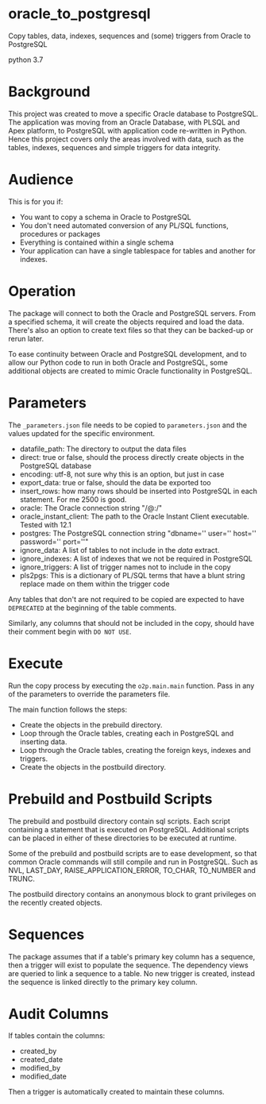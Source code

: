 # oracle_to_postgresql
Copy tables, data, indexes, sequences and (some) triggers from Oracle to PostgreSQL

python 3.7

# Background

This project was created to move a specific Oracle database to PostgreSQL. The application was moving from an Oracle Database, with PLSQL and Apex platform, to PostgreSQL with application code re-written in Python. Hence this project covers only the areas involved with data, such as the tables, indexes, sequences and simple triggers for data integrity.

# Audience

This is for you if:
- You want to copy a schema in Oracle to PostgreSQL
- You don't need automated conversion of any PL/SQL functions, procedures or packages
- Everything is contained within a single schema
- Your application can have a single tablespace for tables and another for indexes.

# Operation

The package will connect to both the Oracle and PostgreSQL servers. From a specified schema, it will create the objects required and load the data. There's also an option to create text files so that they can be backed-up or rerun later.

To ease continuity between Oracle and PostgreSQL development, and to allow our Python code to run in both Oracle and PostgreSQL, some additional objects are created to mimic Oracle functionality in PostgreSQL.

# Parameters

The `_parameters.json` file needs to be copied to `parameters.json` and the values updated for the specific environment.

- datafile_path: The directory to output the data files
- direct: true or false, should the process directly create objects in the PostgreSQL database
- encoding: utf-8, not sure why this is an option, but just in case
- export_data: true or false, should the data be exported too
- insert_rows: how many rows should be inserted into PostgreSQL in each statement. For me 2500 is good.
- oracle: The Oracle connection string "<username>/<password>@<host>:<port>/<dbname>"
- oracle_instant_client: The path to the Oracle Instant Client executable. Tested with 12.1
- postgres: The PostgreSQL connection string "dbname='<dbname>' user='<username>' host='<host>' password='<password>' port='<port>'"
- ignore_data: A list of tables to not include in the *data* extract.
- ignore_indexes: A list of indexes that we not be required in PostgreSQL
- ignore_triggers: A list of trigger names not to include in the copy
- pls2pgs: This is a dictionary of PL/SQL terms that have a blunt string replace made on them within the trigger code
  
Any tables that don't are not required to be copied are expected to have `DEPRECATED` at the beginning of the table comments.

Similarly, any columns that should not be included in the copy, should have their comment begin with `DO NOT USE`.

# Execute

Run the copy process by executing the `o2p.main.main` function. Pass in any of the parameters to override the parameters file.

The main function follows the steps:
- Create the objects in the prebuild directory.
- Loop through the Oracle tables, creating each in PostgreSQL and inserting data.
- Loop through the Oracle tables, creating the foreign keys, indexes and triggers.
- Create the objects in the postbuild directory. 

# Prebuild and Postbuild Scripts

The prebuild and postbuild directory contain sql scripts.
Each script containing a statement that is executed on PostgreSQL.
Additional scripts can be placed in either of these directories to be executed at runtime.

Some of the prebuild and postbuild scripts are to ease development, so that common Oracle commands will still compile and run in PostgreSQL.
Such as NVL, LAST_DAY, RAISE_APPLICATION_ERROR, TO_CHAR, TO_NUMBER and TRUNC.

The postbuild directory contains an anonymous block to grant privileges on the recently created objects.

# Sequences

The package assumes that if a table's primary key column has a sequence,
then a trigger will exist to populate the sequence.
The dependency views are queried to link a sequence to a table.
No new trigger is created, instead the sequence is linked directly to the primary key column.

# Audit Columns

If tables contain the columns:
- created_by
- created_date
- modified_by
- modified_date

Then a trigger is automatically created to maintain these columns.



